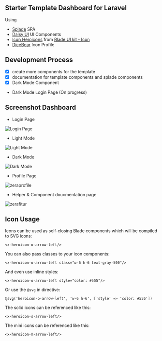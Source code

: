 ## Starter Template Dashboard for Laravel

Using

-   [Splade](https://splade.dev) SPA
-   [Daisy UI](https://daisyui.com) UI Components
-   [Icon Heroicons](https://heroicons.com) from [Blade UI kit - Icon](https://github.com/blade-ui-kit)
-   [DiceBear](https://www.dicebear.com/) Icon Profile

## Development Process

-   [x] create more components for the template
-   [x] documentation for template components and splade components
-   [x] Dark Mode Component
- Dark Mode Login Page (On progress)

## Screenshot Dashboard
- Login Page
  
![Login Page](https://github.com/zera-app/zera-dashboard-laravel/assets/70498944/8eb731bd-463f-4f6d-b026-b8ec5a2084ef)

- Light Mode
  
![Light Mode](https://github.com/zera-app/zera-dashboard-laravel/assets/70498944/d1cb86ee-2dfe-45f0-b143-3a69731e803e)

- Dark Mode
  
![Dark Mode](https://github.com/zera-app/zera-dashboard-laravel/assets/70498944/d4f7bb9e-b22c-4d87-a480-a7a162786a3d)

- Profile Page
  
![zeraprofile](https://github.com/zera-app/zera-dashboard-laravel/assets/70498944/bb1fd3db-db1d-4b11-b624-f5a075bba1c4)

- Helper & Component doucmentation page
  
![zerafitur](https://github.com/zera-app/zera-dashboard-laravel/assets/70498944/18e4a29e-6036-45ce-903d-e7138aeaa6c7)




## Icon Usage

Icons can be used as self-closing Blade components which will be compiled to SVG icons:

```blade
<x-heroicon-o-arrow-left/>
```

You can also pass classes to your icon components:

```blade
<x-heroicon-o-arrow-left class="w-6 h-6 text-gray-500"/>
```

And even use inline styles:

```blade
<x-heroicon-o-arrow-left style="color: #555"/>
```

Or use the `@svg` in directive:

```blade
@svg('heroicon-o-arrow-left', 'w-6 h-6', ['style' => 'color: #555'])
```

The solid icons can be referenced like this:

```blade
<x-heroicon-s-arrow-left/>
```

The mini icons can be referenced like this:

```blade
<x-heroicon-m-arrow-left/>
```

